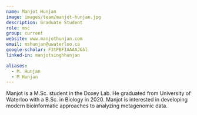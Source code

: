 ```yaml
---
name: Manjot Hunjan
image: images/team/manjot-hunjan.jpg
description: Graduate Student
role: msc
group: current
website: www.manjothunjan.com
email: mshunjan@uwaterloo.ca
google-scholar: F3tPBFIAAAAJ&hl
linked-in: manjotsinghhunjan

aliases:
  - M. Hunjan
  - M Hunjan
---
```


Manjot is a M.Sc. student in the Doxey Lab. He graduated from University of Waterloo with a B.Sc. in Biology in 2020. Manjot is interested in developing modern bioinformatic approaches to analyzing metagenomic data.
